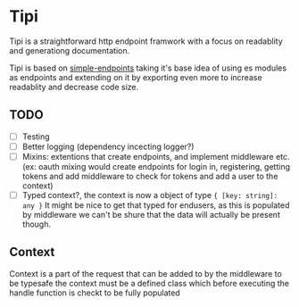 # Tipi

Tipi is a straightforward http endpoint framwork with a focus on readablity
and generationg documentation.

Tipi is based on [simple-endpoints](https://github.com/simonBackx/simple-endpoints)
taking it's base idea of using es modules as endpoints and extending on it by
exporting even more to increase readablity and decrease code size.

## TODO

- [ ] Testing
- [ ] Better logging (dependency incecting logger?)
- [ ] Mixins: extentions that create endpoints, and implement middleware etc.
      (ex: oauth mixing would create endpoints for login in, registering, 
      getting tokens and add middleware to check for tokens and add a user to the context)
- [ ] Typed context?, the context is now a object of type `{ [key: string]: any }`
    It might be nice to get that typed for endusers, as this is populated 
    by middleware we can't be shure that the data will actually be present though.

## Context

Context is a part of the request that can be added to by the middleware to
be typesafe the context must be a defined class which before executing the handle
function is checkt to be fully populated
